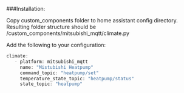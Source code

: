 

###Installation:

Copy custom_components folder to home assistant config directory.
Resulting folder structure should be <home assistant config directory>/custom_components/mitsubishi_mqtt/climate.py

Add the following to your configuration:
```c++
climate:
   - platform: mitsubishi_mqtt
     name: "Mistubishi Heatpump"
     command_topic: "heatpump/set"
     temperature_state_topic: "heatpump/status"
     state_topic: "heatpump"

```

